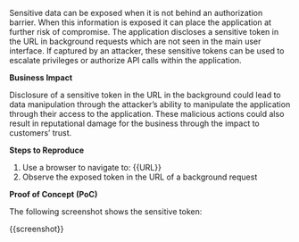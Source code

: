 Sensitive data can be exposed when it is not behind an authorization barrier. When this information is exposed it can place the application at further risk of compromise. The application discloses a sensitive token in the URL in background requests which are not seen in the main user interface. If captured by an attacker, these sensitive tokens can be used to escalate privileges or authorize API calls within the application.

**Business Impact**

Disclosure of a sensitive token in the URL in the background could lead to data manipulation through the attacker’s ability to manipulate the application through their access to the application. These malicious actions could also result in reputational damage for the business through the impact to customers’ trust.

**Steps to Reproduce**

1. Use a browser to navigate to: {{URL}}
1. Observe the exposed token in the URL of a background request

**Proof of Concept (PoC)**

The following screenshot shows the sensitive token:

{{screenshot}}
